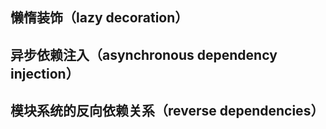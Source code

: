 
## 懒惰装饰（lazy decoration）

## 异步依赖注入（asynchronous dependency injection）

## 模块系统的反向依赖关系（reverse dependencies）